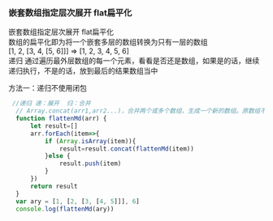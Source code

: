 ### 嵌套数组指定层次展开 flat扁平化

  嵌套数组指定层次展开 flat扁平化   <br>
  数组的扁平化即为将一个嵌套多层的数组转换为只有一层的数组   <br>
  [1, 2, [3, 4, [5, 6]]] => [1, 2, 3, 4, 5, 6]   <br>
  递归  通过遍历最外层数组的每一个元素，看看是否还是数组，如果是的话，继续递归执行，不是的话，放到最后的结果数组当中   <br>
  
  方法一：递归不使用闭包
  ```js
   //递归 递：展开  归：合并
    // Array.concat(arr1,arr2...)，合并两个或多个数组，生成一个新的数组。原数组不变
    function flattenMd(arr) {
        let result=[]
        arr.forEach(item=>{
            if (Array.isArray(item)){
                result=result.concat(flattenMd(item))
            }else {
                result.push(item)
            }
        })
        return result
    }
    var ary = [1, [2, [3, [4, 5]]], 6]
    console.log(flattenMd(ary))
```
